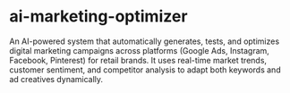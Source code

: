 # ai-marketing-optimizer
An AI-powered system that automatically generates, tests, and optimizes digital marketing campaigns across platforms (Google Ads, Instagram, Facebook, Pinterest) for retail brands. It uses real-time market trends, customer sentiment, and competitor analysis to adapt both keywords and ad creatives dynamically.
